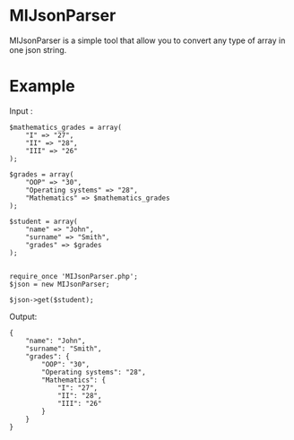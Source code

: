 MIJsonParser
============

MIJsonParser is a simple tool that allow you to convert any type of array in one json string.

Example
============

Input :
	
	$mathematics_grades = array(
		"I" => "27",
		"II" => "28",
		"III" => "26"
	);
			
	$grades = array(
		"OOP" => "30",
		"Operating systems" => "28",
		"Mathematics" => $mathematics_grades
	);
			
	$student = array(
		"name" => "John",
		"surname" => "Smith",
		"grades" => $grades
	);
			
					
	require_once 'MIJsonParser.php';
	$json = new MIJsonParser;
			
	$json->get($student);

Output:

	{
	    "name": "John",
	    "surname": "Smith",
	    "grades": {
	        "OOP": "30",
	        "Operating systems": "28",
	        "Mathematics": {
	            "I": "27",
	            "II": "28",
	            "III": "26"
	        }
	    }
	}
